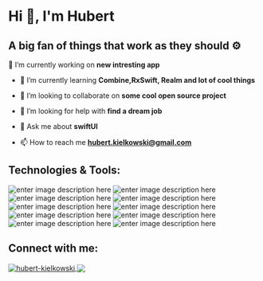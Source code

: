 # Hi 👋, I'm Hubert

## A big fan of things that work as they should ⚙️   


 🔭 I’m currently working on  **new intresting app**

- 🌱 I’m currently learning  **Combine,RxSwift, Realm and lot of cool things**

- 👯 I’m looking to collaborate on  **some cool open source project**

- 🤝 I’m looking for help with  **find a dream job**

- 💬 Ask me about   **swiftUI**

- 📫 How to reach me  **hubert.kielkowski@gmail.com**



## Technologies & Tools:
![enter image description here](https://img.shields.io/badge/Swift-F05138.svg?style=for-the-badge&logo=Swift&logoColor=white)        ![enter image description here](https://img.shields.io/badge/Xcode-147EFB.svg?style=for-the-badge&logo=Xcode&logoColor=white) ![enter image description here](https://img.shields.io/badge/Apple-000000.svg?style=for-the-badge&logo=Apple&logoColor=white) ![enter image description here](https://img.shields.io/badge/Git-F05032.svg?style=for-the-badge&logo=Git&logoColor=white) ![enter image description here](https://img.shields.io/badge/GitHub-181717.svg?style=for-the-badge&logo=GitHub&logoColor=white)  ![enter image description here](https://img.shields.io/badge/GitLab-FC6D26.svg?style=for-the-badge&logo=GitLab&logoColor=white) ![enter image description here](https://img.shields.io/badge/Markdown-000000.svg?style=for-the-badge&logo=Markdown&logoColor=white) ![enter image description here](https://img.shields.io/badge/HTML5-E34F26.svg?style=for-the-badge&logo=HTML5&logoColor=white) ![enter image description here](https://img.shields.io/badge/JavaScript-F7DF1E.svg?style=for-the-badge&logo=JavaScript&logoColor=black) ![enter image description here](https://img.shields.io/badge/Python-3776AB.svg?style=for-the-badge&logo=Python&logoColor=white)


## Connect with me:
<p align="left">
<a href="https://linkedin.com/in/hubert-kielkowski" target="blank"><img align="center" src="https://img.shields.io/badge/LinkedIn-0A66C2.svg?style=for-the-badge&logo=LinkedIn&logoColor=white" alt="hubert-kielkowski"/>     
<a href="https://discord.gg/https://discord.gg/Hnr2vdnbSX" target="blank"><img align="center" src="https://img.shields.io/badge/Discord-5865F2.svg?style=for-the-badge&logo=Discord&logoColor=white"  /></a>
</p>

